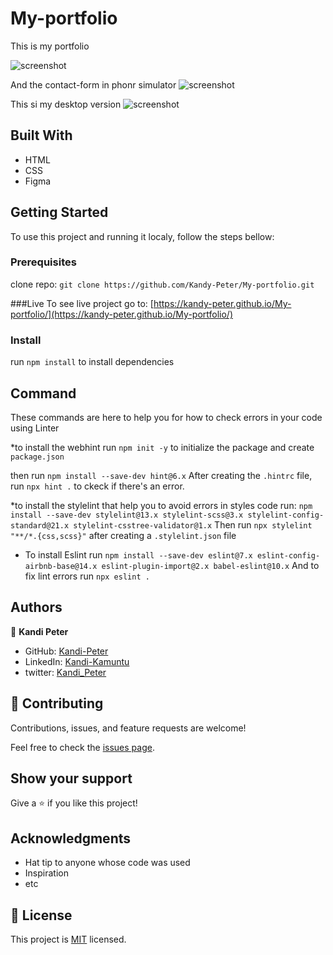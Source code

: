 # My-portfolio

This is my portfolio

![screenshot](./images/portfolio.png)

And the contact-form in phonr simulator
![screenshot](./images/contact-form.png)

This si my desktop version
![screenshot](./images/desktop-version.png)

## Built With

- HTML
- CSS
- Figma

## Getting Started

To use this project and running it localy, follow the steps bellow:

### Prerequisites

clone repo: `git clone https://github.com/Kandy-Peter/My-portfolio.git`

###Live
 To see live project go to: [https://kandy-peter.github.io/My-portfolio/](https://kandy-peter.github.io/My-portfolio/)
### Install

 run `npm install` to install dependencies

## Command

These commands are here to help you for how to check errors in your code using Linter

*to install the webhint run `npm init -y` to initialize the package and create `package.json`

 then run `npm install --save-dev hint@6.x`
 After creating the `.hintrc` file, run `npx hint .` to ckeck if there's an error.

*to install the stylelint that help you to avoid errors in styles code run:
    `npm install --save-dev stylelint@13.x stylelint-scss@3.x stylelint-config-standard@21.x stylelint-csstree-validator@1.x`
 Then run `npx stylelint "**/*.{css,scss}"` after creating a `.stylelint.json` file

* To install Eslint run `npm install --save-dev eslint@7.x eslint-config-airbnb-base@14.x eslint-plugin-import@2.x babel-eslint@10.x`
And to fix lint errors run `npx eslint .`



## Authors

👤 **Kandi Peter**

- GitHub: [Kandi-Peter](https://github.com/Kandy-Peter)
- LinkedIn: [Kandi-Kamuntu](https://www.linkedin.com/in/kandi-peter-a49590212/)
- twitter: [Kandi_Peter](https://twitter.com/peter_kandy)

## 🤝 Contributing

Contributions, issues, and feature requests are welcome!

Feel free to check the [issues page](../../issues/).

## Show your support

Give a ⭐️ if you like this project!

## Acknowledgments

- Hat tip to anyone whose code was used
- Inspiration
- etc

## 📝 License

This project is [MIT](./MIT.md) licensed.